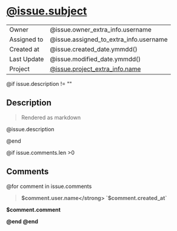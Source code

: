 # [@issue.subject](@url/project/@issue.project_extra_info.slug/issue/$issue.ref)

|             |                                                                                 |
| ----------- | ------------------------------------------------------------------------------- |
| Owner       | @issue.owner_extra_info.username                                                |
| Assigned to | @issue.assigned_to_extra_info.username                                          |
| Created at  | @issue.created_date.ymmdd()                                                     |
| Last Update | @issue.modified_date.ymmdd()                                                    |
| Project     | [@issue.project_extra_info.name](@issue.project_extra_info.file_name) |

@if issue.description != ""

## Description

> Rendered as markdown

@issue.description

@end

@if issue.comments.len >0
## Comments
@for comment in issue.comments

> <strong>$comment.user.name</strong> `$comment.created_at`

$comment.comment

@end
@end